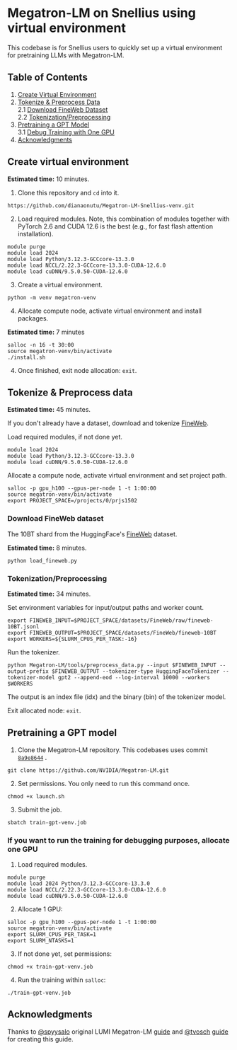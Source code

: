 # Megatron-LM on Snellius using virtual environment

This codebase is for Snellius users to quickly set up a virtual environment for pretraining LLMs with Megatron-LM.

## Table of Contents

1. [Create Virtual Environment](#create-virtual-environment)  
2. [Tokenize & Preprocess Data](#tokenize--preprocess-data)  
   2.1 [Download FineWeb Dataset](#download-fineweb-dataset)  
   2.2 [Tokenization/Preprocessing](#tokenizationpreprocessing)  
3. [Pretraining a GPT Model](#pretraining-a-gpt-model)  
   3.1 [Debug Training with One GPU](#if-you-want-to-run-the-training-for-debugging-purposes-allocate-one-gpu)  
5. [Acknowledgments](#acknowledgments)

## Create virtual environment 
**Estimated time:** 10 minutes.
1. Clone this repository and `cd` into it.
```
https://github.com/dianaonutu/Megatron-LM-Snellius-venv.git
```
2. Load required modules. Note, this combination of modules together with PyTorch 2.6 and CUDA 12.6 is the best (e.g., for fast flash attention installation).
```
module purge
module load 2024
module load Python/3.12.3-GCCcore-13.3.0
module load NCCL/2.22.3-GCCcore-13.3.0-CUDA-12.6.0
module load cuDNN/9.5.0.50-CUDA-12.6.0
```
3. Create a virtual environment. 
```
python -m venv megatron-venv
```
4. Allocate compute node, activate virtual environment and install packages.

**Estimated time:** 7 minutes
```
salloc -n 16 -t 30:00
source megatron-venv/bin/activate
./install.sh
```
4. Once finished, exit node allocation: `exit`.

## Tokenize & Preprocess data
**Estimated time:** 45 minutes.

If you don't already have a dataset, download and tokenize [FineWeb](https://huggingface.co/datasets/HuggingFaceFW/fineweb).

Load required modules, if not done yet.
```
module load 2024
module load Python/3.12.3-GCCcore-13.3.0
module load cuDNN/9.5.0.50-CUDA-12.6.0
```
Allocate a compute node, activate virtual environment and set project path.
```
salloc -p gpu_h100 --gpus-per-node 1 -t 1:00:00
source megatron-venv/bin/activate
export PROJECT_SPACE=/projects/0/prjs1502
```

### Download FineWeb dataset

The 10BT shard from the HuggingFace's [FineWeb](https://huggingface.co/datasets/HuggingFaceFW/fineweb) dataset.

**Estimated time:** 8 minutes.
```
python load_fineweb.py
```

### Tokenization/Preprocessing

**Estimated time:** 34 minutes.

Set environment variables for input/output paths and worker count.
```
export FINEWEB_INPUT=$PROJECT_SPACE/datasets/FineWeb/raw/fineweb-10BT.jsonl
export FINEWEB_OUTPUT=$PROJECT_SPACE/datasets/FineWeb/fineweb-10BT
export WORKERS=${SLURM_CPUS_PER_TASK:-16}
```
Run the tokenizer.
```
python Megatron-LM/tools/preprocess_data.py --input $FINEWEB_INPUT --output-prefix $FINEWEB_OUTPUT --tokenizer-type HuggingFaceTokenizer --tokenizer-model gpt2 --append-eod --log-interval 10000 --workers $WORKERS
```
The output is an index file (idx) and the binary (bin) of the tokenizer model.

Exit allocated node: `exit`.

## Pretraining a GPT model
1. Clone the Megatron-LM repository. This codebases uses commit [`8a9e8644`](https://github.com/NVIDIA/Megatron-LM/commit/8a9e8644) .
```
git clone https://github.com/NVIDIA/Megatron-LM.git
```
2. Set permissions. You only need to run this command once.
```
chmod +x launch.sh
```
3. Submit the job.
```
sbatch train-gpt-venv.job
```

### If you want to run the training for debugging purposes, allocate one GPU
1. Load required modules.
```
module purge
module load 2024 Python/3.12.3-GCCcore-13.3.0
module load NCCL/2.22.3-GCCcore-13.3.0-CUDA-12.6.0 
module load cuDNN/9.5.0.50-CUDA-12.6.0
```
2. Allocate 1 GPU:
```
salloc -p gpu_h100 --gpus-per-node 1 -t 1:00:00
source megatron-venv/bin/activate
export SLURM_CPUS_PER_TASK=1
export SLURM_NTASKS=1
```
3. If not done yet, set permissions:
```
chmod +x train-gpt-venv.job
```
4. Run the training within `salloc`:
```
./train-gpt-venv.job
```

## Acknowledgments
Thanks to [@spyysalo](https://github.com/spyysalo) original LUMI Megatron-LM [guide](https://github.com/spyysalo/lumi-fineweb-replication) and [@tvosch](https://github.com/tvosch) [guide](https://github.com/SURF-ML/Megatron-LM-Snellius) for creating this guide. 

